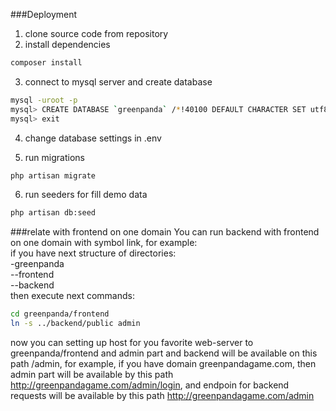 ###Deployment
1. clone source code from repository
2. install dependencies
```bash
composer install
```
3. connect to mysql server and create database
```bash
mysql -uroot -p
mysql> CREATE DATABASE `greenpanda` /*!40100 DEFAULT CHARACTER SET utf8 */;
mysql> exit
```
4. change database settings in .env

5. run migrations
```bash
php artisan migrate
```
6. run seeders for fill demo data
```bash
php artisan db:seed
```

###relate with frontend on one domain
You can run backend with frontend on one domain with symbol link, 
for example:   
if you have next structure of directories:  
-greenpanda  
--frontend  
--backend  
then execute next commands:  
```bash
cd greenpanda/frontend
ln -s ../backend/public admin
```
now you can setting up host for you favorite web-server to greenpanda/frontend and admin part and backend 
will be available on this path /admin, for example, if you have domain greenpandagame.com, 
then admin part will be available by this path  http://greenpandagame.com/admin/login, and endpoin for backend requests will be available by this path http://greenpandagame.com/admin  